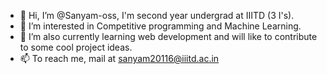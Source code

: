 - 👋 Hi, I’m @Sanyam-oss, I'm second year undergrad at IIITD (3 I's).
- 👀 I’m interested in Competitive programming and Machine Learning.
- 🌱 I’m also currently learning web development and will like to contribute to some cool project ideas.
- 📫 To reach me, mail at sanyam20116@iiitd.ac.in


<!---
###  🚀 **GitHub Overview**
<div>
  <a href="https://github.com/Aaryan-R-S">
   <img align="center" src="https://github-readme-stats.vercel.app/api?username=Sanyam-oss&show_icons=true&theme=synthwave&line_height=27&icon_color=b8aec8&custom_title=Sanyam's GitHub Stats" alt="Sanyam's github stats"/>
  </a>
</div>

<br>

<div>
  <a href="https://github.com/Sanyam-oss">
    <img align="center" src="https://github-readme-stats.vercel.app/api/top-langs/?username=Sanyam-oss&theme=synthwave&langs_count=10&icon_color=b8aec8&text_color=ffffff&custom_title=Top Languages&layout=compact" />
  </a>
</div>

<br>
--->

<!---
Sanyam-oss/Sanyam-oss is a ✨ special ✨ repository because its `README.md` (this file) appears on your GitHub profile.
You can click the Preview link to take a look at your changes.
--->
